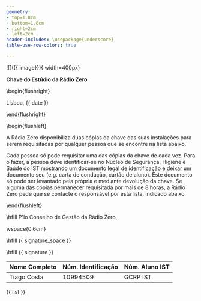 ```yaml
---
geometry:
- top=1.8cm
- bottom=1.8cm
- right=2cm
- left=2cm
header-includes: \usepackage{underscore}
table-use-row-colors: true

---
```



![]({{ image}}){ width=400px}


**Chave do Estúdio da Rádio Zero**


\begin{flushright}

Lisboa, {{ date }}

\end{flushright}

\begin{flushleft}

A Rádio Zero disponibiliza duas cópias da chave das suas instalações para serem requisitadas por qualquer pessoa que se encontre na lista abaixo.

Cada pessoa só pode requisitar uma das cópias da chave de cada vez. Para o fazer, a pessoa deve identificar-se no Núcleo de Segurança, Higiene e Saúde do IST mostrando um documento legal de identificação e deixar um documento seu (e.g. carta de condução, cartão de aluno). Este documento só pode ser levantado pela própria e mediante devolução da chave. Se alguma das cópias permanecer requisitada por mais de 8 horas, a Rádio Zero pede que se contacte o responsável por esta lista, indicado abaixo.


\end{flushleft}



\hfill P'lo Conselho de Gestão da Rádio Zero,

\vspace{0.6cm}

\hfill {{ signature_space }}

\hfill {{ signature }}



| Nome Completo | Núm. Identificação | Núm. Aluno IST |
|---------------| ------------------ | -------------- |
| Tiago Costa|10994509|GCRP IST|
{{ list }}


